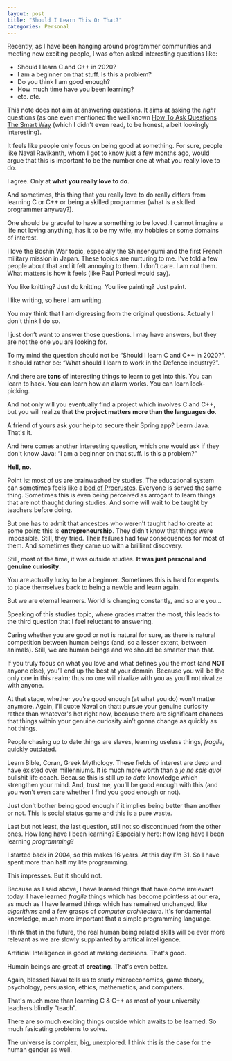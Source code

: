 ```yaml
---
layout: post
title: "Should I Learn This Or That?"
categories: Personal
---
```


Recently, as I have been hanging around programmer communities and meeting new exciting people, I was often asked interesting questions like:

- Should I learn C and C++ in 2020?
- I am a beginner on that stuff. Is this a problem?
- Do you think I am good enough?
- How much time have you been learning?
- etc. etc.

This note does not aim at answering questions. It aims at asking the *right*
questions (as one even mentioned the well known
[How To Ask Questions The Smart Way](http://www.catb.org/~esr/faqs/smart-questions.html)
(which I didn't even read, to be honest, albeit lookingly interesting).

It feels like people only focus on being good at something. For sure, people like
Naval Ravikanth, whom I got to know just a few months ago, would argue that this is
important to be the number one at what you really love to do.

I agree. Only at **what you really love to do**.

And sometimes, this thing that you really love to do really differs from learning C or C++ or
being a skilled programmer (what is a skilled programmer anyway?).

One should be graceful to have a something to be loved. I cannot imagine a life
not loving anything, has it to be my wife, my hobbies or some domains of interest.

I love the Boshin War topic, especially the Shinsengumi and the first French military mission
in Japan. These topics are nurturing to me. I’ve told a few people about that and it felt
annoying to them. I don’t care. I am *not* them. What matters is how it feels
(like Paul Portesi would say).

You like knitting? Just do knitting. You like painting? Just paint.

I like writing, so here I am writing.

You may think that I am digressing from the original questions. Actually I don't think I do so.

I just don’t want to answer those questions. I may have answers, but they are not the one you
are looking for.

To my mind the question should not be “Should I learn C and C++ in 2020?”. It should rather be:
“What should I learn to work in the Defence industry?”.

And there are **tons** of interesting things to learn to get into this. You can learn to hack.
You can learn how an alarm works. You can learn lock-picking.

And not only will you eventually find a project which involves C and C++, but you will realize that
**the project matters more than the languages do**.

A friend of yours ask your help to secure their Spring app? Learn Java. That's it.

And here comes another interesting question, which one would ask if they don't know Java: “I am a beginner on that stuff. Is this a problem?”

**Hell, no.**

Point is: most of us are brainwashed by studies. The educational system can sometimes feels like
a [bed of Procrustes](https://en.wikipedia.org/wiki/The_Bed_of_Procrustes). Everyone is served the same thing.
Sometimes this is even being perceived as arrogant to learn things that are not thaught during studies. And some will
wait to be taught by teachers before doing.

But one has to admit that ancestors who weren't taught had to create at some point: this is **entrepreneurship**.
They didn't know that things were impossible. Still, they tried. Their failures had few consequences for most of them.
And sometimes they came up with a brilliant discovery.

Still, most of the time, it was outside studies. **It was just personal and genuine curiosity**.

You are actually lucky to be a beginner. Sometimes this is hard for experts to place themselves back to being a newbie
and learn again.

But we are eternal learners. World is changing constantly, and so are you…

Speaking of this studies topic, where grades matter the most, this leads to the third question that I feel reluctant
to answering.

Caring whether you are good or not is natural for sure, as there is natural competition between human beings (and, so a
lesser extent, between animals). Still, we are human beings and we should be smarter than that.

If you truly focus on what you love and what defines you the most (and **NOT** anyone else), you’ll end up the best at
your domain. Because you will be the only one in this realm; thus no one will rivalize with you as you’ll not rivalize
with anyone.

At that stage, whether you’re good enough (at what you do) won’t matter anymore. Again, I’ll quote Naval on that:
pursue your genuine curiosity rather than whatever's hot right now, because there are significant chances that things
within your genuine curiosity ain’t gonna change as quickly as hot things.

People chasing up to date things are slaves, learning useless things, *fragile*, quickly outdated.

Learn Bible, Coran, Greek Mythology. These fields of interest are deep and have existed over millenniums. It is much
more worth than a *je ne sais quoi* bullshit life coach. Because this is still *up to date* knowledge which strengthen
your mind. And, trust me, you’ll be good enough with this (and you won’t even care whether I find you good enough or not).

Just don't bother being good enough if it implies being better than another or not. This is social status game and this
is a pure waste.

Last but not least, the last question, still not so discontinued from the other ones. How long have I been learning?
Especially here: how long have I been learning *programming*?

I started back in 2004, so this makes 16 years. At this day I’m 31. So I have spent more than half my life programming.

This impresses. But it should not.

Because as I said above, I have learned things that have come irrelevant today. I have learned *fragile* things which has
become pointless at our era, as much as I have learned things which has remained unchanged, like *algorithms* and a few
grasps of *computer architecture*. It's fondamental knowledge, much more important that a simple programming language.

I think that in the future, the real human being related skills will be ever more relevant as we are slowly supplanted
by artifical intelligence.

Artificial Intelligence is good at making decisions. That's good.

Humain beings are great at **creating**. That's even better.

Again, blessed Naval tells us to study microeconomics, game theory, psychology, persuasion, ethics, mathematics, and computers.

That's much more than learning C & C++ as most of your university teachers blindly “teach”.

There are so much exciting things outside which awaits to be learned. So much fasicating problems to solve.

The universe is complex, big, unexplored. I think this is the case for the human gender as well. 
